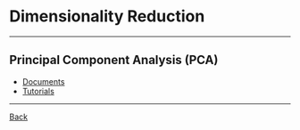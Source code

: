 # Dimensionality Reduction

---

<h2 title="
- Reduce correlated features.
- Improve performance.
- Reduce overfitting.
Bad:
- Principal components are less interpretable.
- Information loss.
- Must standardize databefore implementing PCA.
"> Principal Component Analysis (PCA) </h2>

- [Documents](./PCA/Documents.md)
- [Tutorials](./PCA/Tutorials.md)

---

[Back](./../Models.md)
